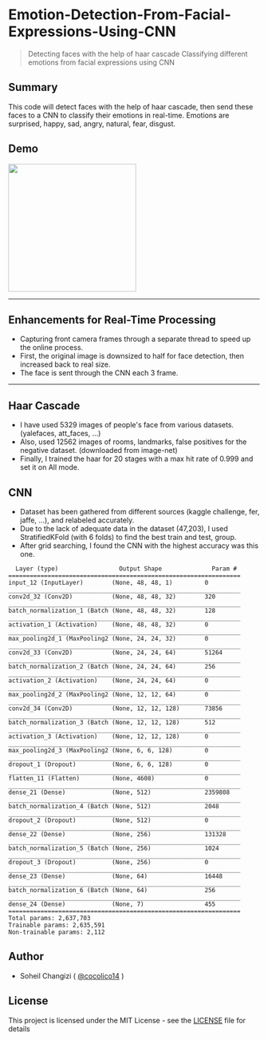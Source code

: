# Emotion-Detection-From-Facial-Expressions-Using-CNN
> Detecting faces with the help of haar cascade
> Classifying different emotions from facial expressions using CNN

## Summary

This code will detect faces with the help of haar cascade, then send these faces to a CNN to classify their emotions in real-time. Emotions are surprised, happy, sad, angry, natural, fear, disgust.

## Demo

<img src="./overview.gif" width="256" align="middle">

<hr />

## Enhancements for Real-Time Processing

  - Capturing front camera frames through a separate thread to speed up the online process.
  - First, the original image is downsized to half for face detection, then increased back to real size.
  - The face is sent through the CNN each 3 frame.
  
<hr />

## Haar Cascade

  - I have used 5329 images of people's face from various datasets. (yalefaces, att_faces, ...)
  - Also, used 12562 images of rooms, landmarks, false positives for the negative dataset. (downloaded from image-net)
  - Finally, I trained the haar for 20 stages with a max hit rate of 0.999 and set it on All mode.

## CNN

  - Dataset has been gathered from different sources (kaggle challenge, fer, jaffe, ...), and relabeled accurately.
  - Due to the lack of adequate data in the dataset (47,203), I used StratifiedKFold (with 6 folds) to find the best train and test, group.
  - After grid searching, I found the CNN with the highest accuracy was this one.
  
```
  Layer (type)                 Output Shape              Param #   
=================================================================
input_12 (InputLayer)        (None, 48, 48, 1)         0         
_________________________________________________________________
conv2d_32 (Conv2D)           (None, 48, 48, 32)        320       
_________________________________________________________________
batch_normalization_1 (Batch (None, 48, 48, 32)        128       
_________________________________________________________________
activation_1 (Activation)    (None, 48, 48, 32)        0         
_________________________________________________________________
max_pooling2d_1 (MaxPooling2 (None, 24, 24, 32)        0         
_________________________________________________________________
conv2d_33 (Conv2D)           (None, 24, 24, 64)        51264     
_________________________________________________________________
batch_normalization_2 (Batch (None, 24, 24, 64)        256       
_________________________________________________________________
activation_2 (Activation)    (None, 24, 24, 64)        0         
_________________________________________________________________
max_pooling2d_2 (MaxPooling2 (None, 12, 12, 64)        0         
_________________________________________________________________
conv2d_34 (Conv2D)           (None, 12, 12, 128)       73856     
_________________________________________________________________
batch_normalization_3 (Batch (None, 12, 12, 128)       512       
_________________________________________________________________
activation_3 (Activation)    (None, 12, 12, 128)       0         
_________________________________________________________________
max_pooling2d_3 (MaxPooling2 (None, 6, 6, 128)         0         
_________________________________________________________________
dropout_1 (Dropout)          (None, 6, 6, 128)         0         
_________________________________________________________________
flatten_11 (Flatten)         (None, 4608)              0         
_________________________________________________________________
dense_21 (Dense)             (None, 512)               2359808   
_________________________________________________________________
batch_normalization_4 (Batch (None, 512)               2048      
_________________________________________________________________
dropout_2 (Dropout)          (None, 512)               0         
_________________________________________________________________
dense_22 (Dense)             (None, 256)               131328    
_________________________________________________________________
batch_normalization_5 (Batch (None, 256)               1024      
_________________________________________________________________
dropout_3 (Dropout)          (None, 256)               0         
_________________________________________________________________
dense_23 (Dense)             (None, 64)                16448     
_________________________________________________________________
batch_normalization_6 (Batch (None, 64)                256       
_________________________________________________________________
dense_24 (Dense)             (None, 7)                 455       
=================================================================
Total params: 2,637,703
Trainable params: 2,635,591
Non-trainable params: 2,112
```


## Author

  - Soheil Changizi ( [@cocolico14](https://github.com/cocolico14) )


## License

This project is licensed under the MIT License - see the [LICENSE](./LICENSE) file for details


